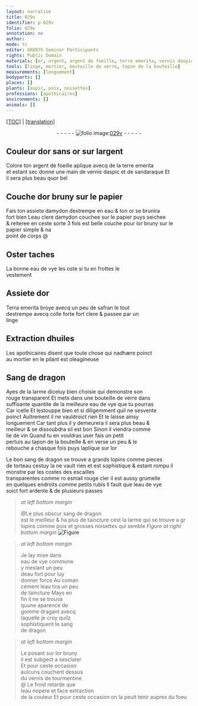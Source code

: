 ```yaml
---
layout: narrative
title: 029v
identifier: p-029v
folio: 029v
annotation: no
author:
mode: tc
editor: GR8975 Seminar Participants
rights: Public Domain
materials: [or, argent, argent de foeille, terre emerita, vernis daspic, sandaraque, or bel, or bruny, papier, amydon, eau, eau clere damydon, eau de vye, Terra emerita, safran, colle forte, linge, huiles, Sang de dragon, verre, lie de vin, sang de dragon, esmail rouge cler, rubis, poix, noisettes, eau de vye commune, eau fort, gomme dragant, vernis de tourmentine]
tools: [linge, mortier, bouteille de verre, tapon de la bouteille]
measurements: [longuement]
bodyparts: []
places: []
plants: [aspic, poix, noisettes]
professions: [apothicaires]
environments: []
animals: []
---
```


<p><a href="{{ site.baseurl }}/diplomatic/">[TOC]</a> | <a href="{{ site.baseurl }}/texts/p-029v_tl/" target="_blank">[translation]</a></p><div class="folio" align="center">- - - - - <a href="http://gallica.bnf.fr/ark:/12148/btv1b10500001g/f64.item" target="_blank"><img src="https://cu-mkp.github.io/2017-workshop-edition/assets/photo-icon.png" alt="folio image: " style="display:inline-block; margin-bottom:-3px;"/>029v</a> - - - - - </div>  
  

## Couleur dor sans <span class="m">or</span> sur l<span class="m">argent</span>

 
Colore ton <span class="m">argent de foeille</span> aplique avecq de la <span class="m">terre emerita</span><br/> et estant sec donne une main de <span class="m">vernis d<span class="pa">aspic</span></span> et de <span class="m">sandaraque</span> Et<br/> il sera plus beau qu<span class="m">or bel</span>
 
 
  

## Couche d<span class="m">or bruny</span> sur le <span class="m">papier</span>

 
Fais ton assiete d<span class="m">amydon</span> destrempe en <span class="m">eau</span> & ton <span class="m">or</span> se brunira<br/> fort bien L<span class="m">eau clere damydon</span> couchee sur le <span class="m">papier</span> puys seichee<br/> & reiteree en ceste sorte 3 fois est belle couche pour l<span class="m">or bruny</span> sur le<br/> <span class="m">papier</span> simple & na<br/> point de corps @
 
 
  

## Oster taches

 
La bonne <span class="m">eau de vye</span> les oste si tu en frottes le<br/> vestem<span class="exp">ent</span>
 
 
  

## Assiete d<span class="m">or</span>

 
<span class="m">Terra emerita</span> broye avecq un peu de <span class="m">safran</span> le tout<br/> destrempe avecq <span class="m">colle forte</span> fort clere & passee par un<br/> <span class="tl"> <span class="m">linge</span></span>
 
 
  

## Extraction d<span class="m">huiles</span>

 
 Les <span class="pro">apothicaires</span> disent que toute chose qui nadhære poinct<br/> au <span class="tl">mortier</span> en le pilant est oleagineuse
 
 
  

## <span class="m">Sang de dragon</span>

 
Ayes de la larme diceluy bien choisie qui demonstre son<br/> rouge transparent Et mets dans une <span class="tl">bouteille de <span class="m">verre</span></span> dans<br/> suffisante quantite de la meilleure <span class="m">eau de vye</span> que tu pourras<br/> <span class="del">Car icelle</span> Et lestouppe bien et si diligemment quil ne sesvente<br/> poinct Aultrem<span class="exp">ent</span> il ne vauldroict rien Et le laisse ainsy<br/> <span class="ms">longuem<span class="exp">ent</span></span> Car tant plus il <span class="del">y</span> demeurera il sera plus beau &<br/> meilleur & se dissoubdra sil est bon Sinon il viendra co<span class="exp">mm</span>e<br/> <span class="m">lie de vin</span> Quand tu en vouldras user fais un petit<br/> pertuis au <span class="tl">tapon de la bouteille</span> & en verse un peu & le<br/> rebouche a chasque fois puys laplique sur l<span class="m">or</span>
 
 Le bon <span class="m">sang de dragon</span> se trouve a grands lopins co<span class="exp">mm</span>e pieces<br/> de torteau <span class="add">cestuy la ne vault rien et est sophistique</span> & estant rompu il monstre par les costes des escailles<br/> transparentes co<span class="exp">mm</span>e <span class="del">ro</span> <span class="m">esmail rouge cler</span> il est aussy grumelle<br/> en quelques endroits co<span class="exp">mm</span>e petits <span class="m">rubis</span> Il fault que l<span class="m">eau de vye</span><br/> soict fort ardente & de plusieurs passes
 
> *at left bottom margin*
> 
> 
>   @Le plus obscur <span class="m">sang de dragon</span><br/> est le meilleur & ha plus de taincture cest la larme qui se trouve a <span class="del">gr</span> lopins co<span class="exp">mm</span>e <span class="m"><span class="pa">poix</span></span> et grosses <span class="m"><span class="pa">noisettes</span></span> qui semble 
> *Figure*
> *at right bottom margin*
> <a href="https://drive.google.com/open?id=0B9-oNrvWdlO5cXJfWVlSSGlKOGs" target="_blank"><img src="https://cu-mkp.github.io/GR8975-edition/assets/photo-icon.png" alt="Figure" style="display:inline-block; margin-bottom:-3px;"/></a>
 
 
> *at left bottom margin*
> 
> 
>   Je lay mise dans<br/> <span class="m">eau de vye commune</span><br/> y meslant un peu<br/> d<span class="m">eau fort</span> pour luy<br/> donner force Au coma<span class="exp">n</span><br/> cem<span class="exp">ent</span> l<span class="m">eau</span> tira un peu<br/> de taincture Mays en<br/> fin il ne se trouva<br/> quune aparence de<br/> <span class="m">gomme dragant</span> avecq<br/> laquelle je croy quilz<br/> sophistiquent le <span class="m">sang<br/> de dragon</span>
 
> *at left bottom margin*
> 
> 
>   Le posant sur l<span class="m">or bruny</span><br/> il est subgect a sesclater<br/> Et pour ceste occasion<br/> aulcuns couchent dessus<br/> du <span class="m">vernis de tourmentine</span><br/> @ Le froid retarde que<br/> l<span class="m">eau</span> nopere et face extraction<br/> de la couleur Et pour ceste occasion on la peult tenir aupres du foeu
 
